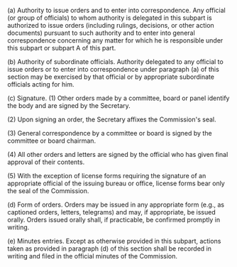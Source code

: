 (a) Authority to issue orders and to enter into correspondence. Any official (or group of officials) to whom authority is delegated in this subpart is authorized to issue orders (including rulings, decisions, or other action documents) pursuant to such authority and to enter into general correspondence concerning any matter for which he is responsible under this subpart or subpart A of this part.

(b) Authority of subordinate officials. Authority delegated to any official to issue orders or to enter into correspondence under paragraph (a) of this section may be exercised by that official or by appropriate subordinate officials acting for him.

(c) Signature. (1) Other orders made by a committee, board or panel identify the body and are signed by the Secretary.

(2) Upon signing an order, the Secretary affixes the Commission's seal.

(3) General correspondence by a committee or board is signed by the committee or board chairman.

(4) All other orders and letters are signed by the official who has given final approval of their contents.

(5) With the exception of license forms requiring the signature of an appropriate official of the issuing bureau or office, license forms bear only the seal of the Commission.

(d) Form of orders. Orders may be issued in any appropriate form (e.g., as captioned orders, letters, telegrams) and may, if appropriate, be issued orally. Orders issued orally shall, if practicable, be confirmed promptly in writing.

(e) Minutes entries. Except as otherwise provided in this subpart, actions taken as provided in paragraph (d) of this section shall be recorded in writing and filed in the official minutes of the Commission.

